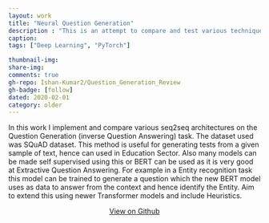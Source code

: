 ```yaml
---
layout: work
title: "Neural Question Generation"
description : "This is an attempt to compare and test various techniques used in seq2seq modelling, on a question generation task"
caption: 
tags: ["Deep Learning", "PyTorch"]

thumbnail-img: 
share-img: 
comments: true
gh-repo: Ishan-Kumar2/Question_Generation_Review
gh-badge: [follow]
dated: 2020-02-01
category: older
---
```





In this work I implement and compare various seq2seq architectures on the Question Generation (inverse Question Answering) task. The dataset used was SQuAD dataset. This method is useful for generating tests from a given sample of text, hence can used in Education Sector. Also many models can be made self supervised using this or BERT can be used as it is very good at Extractive Question Answering. For example in a Entity recognition task this model can be trained to generate a question which the new BERT model uses as data to answer from the context and hence identify the Entity. Aim to extend this using newer Transformer models and include Heuristics.

<center>
<a class="btn-github" href="https://github.com/Ishan-Kumar2/Question_Generation_Review" >
  View on Github
</a>
</center>
